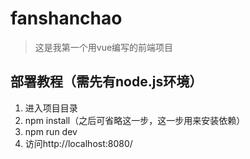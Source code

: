 # fanshanchao

> 这是我第一个用vue编写的前端项目


## 部署教程（需先有node.js环境）

1. 进入项目目录
2. npm install（之后可省略这一步，这一步用来安装依赖）
3. npm run dev
4. 访问http://localhost:8080/

